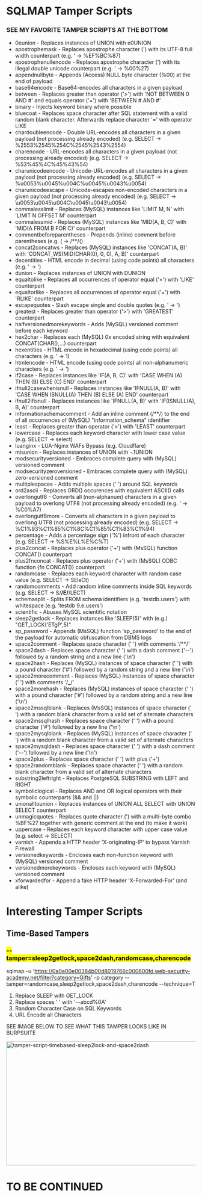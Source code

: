 <h1>SQLMAP Tamper Scripts</h1>

<h3>SEE MY FAVORITE TAMPER SCRIPTS AT THE BOTTOM</h3>

* 0eunion - Replaces instances of <int> UNION with <int>e0UNION
* apostrophemask - Replaces apostrophe character (') with its UTF-8 full width counterpart (e.g. ' -> %EF%BC%87)
* apostrophenullencode - Replaces apostrophe character (') with its illegal double unicode counterpart (e.g. ' -> %00%27)
* appendnullbyte - Appends (Access) NULL byte character (%00) at the end of payload
* base64encode - Base64-encodes all characters in a given payload
* between - Replaces greater than operator ('>') with 'NOT BETWEEN 0 AND #' and equals operator ('=') with 'BETWEEN # AND #'
* binary - Injects keyword binary where possible
* bluecoat - Replaces space character after SQL statement with a valid random blank character. Afterwards replace character '=' with operator LIKE
* chardoubleencode - Double URL-encodes all characters in a given payload (not processing already encoded) (e.g. SELECT -> %2553%2545%254C%2545%2543%2554)
* charencode - URL-encodes all characters in a given payload (not processing already encoded) (e.g. SELECT -> %53%45%4C%45%43%54)
* charunicodeencode - Unicode-URL-encodes all characters in a given payload (not processing already encoded) (e.g. SELECT -> %u0053%u0045%u004C%u0045%u0043%u0054)
* charunicodeescape - Unicode-escapes non-encoded characters in a given payload (not processing already encoded) (e.g. SELECT -> \u0053\u0045\u004C\u0045\u0043\u0054)
* commalesslimit - Replaces (MySQL) instances like 'LIMIT M, N' with 'LIMIT N OFFSET M' counterpart
* commalessmid - Replaces (MySQL) instances like 'MID(A, B, C)' with 'MID(A FROM B FOR C)' counterpart
* commentbeforeparentheses - Prepends (inline) comment before parentheses (e.g. ( -> /**/()
* concat2concatws - Replaces (MySQL) instances like 'CONCAT(A, B)' with 'CONCAT_WS(MID(CHAR(0), 0, 0), A, B)' counterpart
* decentities - HTML encode in decimal (using code points) all characters (e.g. ' -> &#39;)
* dunion - Replaces instances of <int> UNION with <int>DUNION
* equaltolike - Replaces all occurrences of operator equal ('=') with 'LIKE' counterpart
* equaltorlike - Replaces all occurrences of operator equal ('=') with 'RLIKE' counterpart
* escapequotes - Slash escape single and double quotes (e.g. ' -> \')
* greatest - Replaces greater than operator ('>') with 'GREATEST' counterpart
* halfversionedmorekeywords - Adds (MySQL) versioned comment before each keyword
* hex2char - Replaces each (MySQL) 0x<hex> encoded string with equivalent CONCAT(CHAR(),...) counterpart
* hexentities - HTML encode in hexadecimal (using code points) all characters (e.g. ' -> &#x31;)
* htmlencode - HTML encode (using code points) all non-alphanumeric characters (e.g. ' -> &#39;)
* if2case - Replaces instances like 'IF(A, B, C)' with 'CASE WHEN (A) THEN (B) ELSE (C) END' counterpart
* ifnull2casewhenisnull - Replaces instances like 'IFNULL(A, B)' with 'CASE WHEN ISNULL(A) THEN (B) ELSE (A) END' counterpart
* ifnull2ifisnull - Replaces instances like 'IFNULL(A, B)' with 'IF(ISNULL(A), B, A)' counterpart
* informationschemacomment - Add an inline comment (/**/) to the end of all occurrences of (MySQL) "information_schema" identifier
* least - Replaces greater than operator ('>') with 'LEAST' counterpart
* lowercase - Replaces each keyword character with lower case value (e.g. SELECT -> select)
* luanginx - LUA-Nginx WAFs Bypass (e.g. Cloudflare)
* misunion - Replaces instances of UNION with -.1UNION
* modsecurityversioned - Embraces complete query with (MySQL) versioned comment
* modsecurityzeroversioned - Embraces complete query with (MySQL) zero-versioned comment
* multiplespaces - Adds multiple spaces (' ') around SQL keywords
* ord2ascii - Replaces ORD() occurences with equivalent ASCII() calls
* overlongutf8 - Converts all (non-alphanum) characters in a given payload to overlong UTF8 (not processing already encoded) (e.g. ' -> %C0%A7)
* overlongutf8more - Converts all characters in a given payload to overlong UTF8 (not processing already encoded) (e.g. SELECT -> %C1%93%C1%85%C1%8C%C1%85%C1%83%C1%94)
* percentage - Adds a percentage sign ('%') infront of each character (e.g. SELECT -> %S%E%L%E%C%T)
* plus2concat - Replaces plus operator ('+') with (MsSQL) function CONCAT() counterpart
* plus2fnconcat - Replaces plus operator ('+') with (MsSQL) ODBC function {fn CONCAT()} counterpart
* randomcase - Replaces each keyword character with random case value (e.g. SELECT -> SEleCt)
* randomcomments - Add random inline comments inside SQL keywords (e.g. SELECT -> S/**/E/**/LECT)
* schemasplit - Splits FROM schema identifiers (e.g. 'testdb.users') with whitespace (e.g. 'testdb 9.e.users')
* scientific - Abuses MySQL scientific notation
* sleep2getlock - Replaces instances like 'SLEEP(5)' with (e.g.) "GET_LOCK('ETgP',5)"
* sp_password - Appends (MsSQL) function 'sp_password' to the end of the payload for automatic obfuscation from DBMS logs
* space2comment - Replaces space character (' ') with comments '/**/'
* space2dash - Replaces space character (' ') with a dash comment ('--') followed by a random string and a new line ('\n')
* space2hash - Replaces (MySQL) instances of space character (' ') with a pound character ('#') followed by a random string and a new line ('\n')
* space2morecomment - Replaces (MySQL) instances of space character (' ') with comments '/**_**/'
* space2morehash - Replaces (MySQL) instances of space character (' ') with a pound character ('#') followed by a random string and a new line ('\n')
* space2mssqlblank - Replaces (MsSQL) instances of space character (' ') with a random blank character from a valid set of alternate characters
* space2mssqlhash - Replaces space character (' ') with a pound character ('#') followed by a new line ('\n')
* space2mysqlblank - Replaces (MySQL) instances of space character (' ') with a random blank character from a valid set of alternate characters
* space2mysqldash - Replaces space character (' ') with a dash comment ('--') followed by a new line ('\n')
* space2plus - Replaces space character (' ') with plus ('+')
* space2randomblank - Replaces space character (' ') with a random blank character from a valid set of alternate characters
* substring2leftright - Replaces PostgreSQL SUBSTRING with LEFT and RIGHT
* symboliclogical - Replaces AND and OR logical operators with their symbolic counterparts (&& and ||)
* unionalltounion - Replaces instances of UNION ALL SELECT with UNION SELECT counterpart
* unmagicquotes - Replaces quote character (') with a multi-byte combo %BF%27 together with generic comment at the end (to make it work)
* uppercase - Replaces each keyword character with upper case value (e.g. select -> SELECT)
* varnish - Appends a HTTP header 'X-originating-IP' to bypass Varnish Firewall
* versionedkeywords - Encloses each non-function keyword with (MySQL) versioned comment
* versionedmorekeywords - Encloses each keyword with (MySQL) versioned comment
* xforwardedfor - Append a fake HTTP header 'X-Forwarded-For' (and alike)

<h1>Interesting Tamper Scripts</h1>

<h2>Time-Based Tampers</h2>
<h3><mark>--tamper=sleep2getlock,space2dash,randomcase,charencode</mark></h3>

sqlmap -u 'https://0a0e00e00384b00d8019766c000600fd.web-security-academy.net/filter?category=Gifts' -p category --tamper=randomcase,sleep2getlock,space2dash,charencode --technique=T

1. Replace SLEEP with GET_LOCK
2. Replace spaces ' ' with '--abcd%0A'
3. Random Character Case on SQL Keywords
4. URL Encode all Characters

SEE IMAGE BELOW TO SEE WHAT THIS TAMPER LOOKS LIKE IN BURPSUITE



<img width="1904" height="330" alt="tamper-script-timebased-sleep2lock-and-space2dash" src="https://github.com/user-attachments/assets/5d9b2930-7680-4268-8f2e-43f85250fb2a" />


<h1>TO BE CONTINUED</h1>
